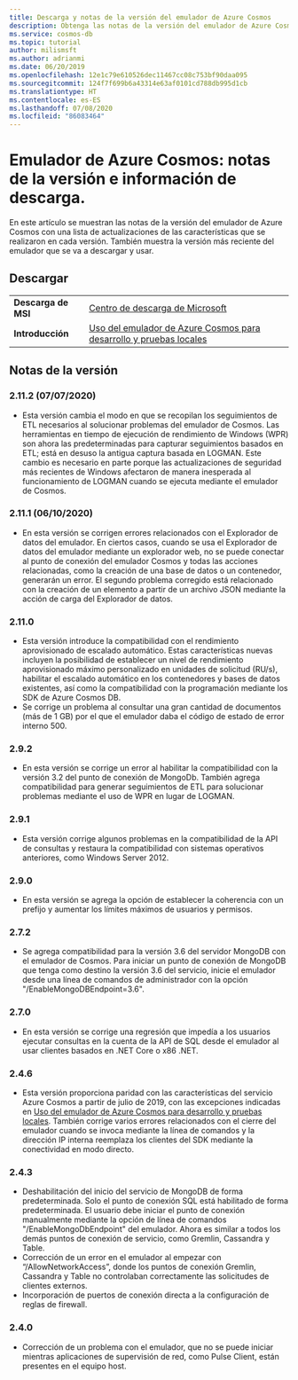 ```yaml
---
title: Descarga y notas de la versión del emulador de Azure Cosmos
description: Obtenga las notas de la versión del emulador de Azure Cosmos para distintas versiones e información de descarga.
ms.service: cosmos-db
ms.topic: tutorial
author: milismsft
ms.author: adrianmi
ms.date: 06/20/2019
ms.openlocfilehash: 12e1c79e610526dec11467cc08c753bf90daa095
ms.sourcegitcommit: 124f7f699b6a43314e63af0101cd788db995d1cb
ms.translationtype: HT
ms.contentlocale: es-ES
ms.lasthandoff: 07/08/2020
ms.locfileid: "86083464"
---
```

# <a name="azure-cosmos-emulator---release-notes-and-download-information"></a>Emulador de Azure Cosmos: notas de la versión e información de descarga.

En este artículo se muestran las notas de la versión del emulador de Azure Cosmos con una lista de actualizaciones de las características que se realizaron en cada versión. También muestra la versión más reciente del emulador que se va a descargar y usar.

## <a name="download"></a>Descargar

| | |
|---------|---------|
|**Descarga de MSI**|[Centro de descarga de Microsoft](https://aka.ms/cosmosdb-emulator)|
|**Introducción**|[Uso del emulador de Azure Cosmos para desarrollo y pruebas locales](local-emulator.md)|

## <a name="release-notes"></a>Notas de la versión

### <a name="2112-07072020"></a>2.11.2 (07/07/2020)

- Esta versión cambia el modo en que se recopilan los seguimientos de ETL necesarios al solucionar problemas del emulador de Cosmos. Las herramientas en tiempo de ejecución de rendimiento de Windows (WPR) son ahora las predeterminadas para capturar seguimientos basados en ETL; está en desuso la antigua captura basada en LOGMAN. Este cambio es necesario en parte porque las actualizaciones de seguridad más recientes de Windows afectaron de manera inesperada al funcionamiento de LOGMAN cuando se ejecuta mediante el emulador de Cosmos.

### <a name="2111-06102020"></a>2.11.1 (06/10/2020)

- En esta versión se corrigen errores relacionados con el Explorador de datos del emulador. En ciertos casos, cuando se usa el Explorador de datos del emulador mediante un explorador web, no se puede conectar al punto de conexión del emulador Cosmos y todas las acciones relacionadas, como la creación de una base de datos o un contenedor, generarán un error. El segundo problema corregido está relacionado con la creación de un elemento a partir de un archivo JSON mediante la acción de carga del Explorador de datos.

### <a name="2110"></a>2.11.0

- Esta versión introduce la compatibilidad con el rendimiento aprovisionado de escalado automático. Estas características nuevas incluyen la posibilidad de establecer un nivel de rendimiento aprovisionado máximo personalizado en unidades de solicitud (RU/s), habilitar el escalado automático en los contenedores y bases de datos existentes, así como la compatibilidad con la programación mediante los SDK de Azure Cosmos DB.
- Se corrige un problema al consultar una gran cantidad de documentos (más de 1 GB) por el que el emulador daba el código de estado de error interno 500.

### <a name="292"></a>2.9.2

- En esta versión se corrige un error al habilitar la compatibilidad con la versión 3.2 del punto de conexión de MongoDb. También agrega compatibilidad para generar seguimientos de ETL para solucionar problemas mediante el uso de WPR en lugar de LOGMAN.

### <a name="291"></a>2.9.1

- Esta versión corrige algunos problemas en la compatibilidad de la API de consultas y restaura la compatibilidad con sistemas operativos anteriores, como Windows Server 2012.

### <a name="290"></a>2.9.0

- En esta versión se agrega la opción de establecer la coherencia con un prefijo y aumentar los límites máximos de usuarios y permisos.

### <a name="272"></a>2.7.2

- Se agrega compatibilidad para la versión 3.6 del servidor MongoDB con el emulador de Cosmos. Para iniciar un punto de conexión de MongoDB que tenga como destino la versión 3.6 del servicio, inicie el emulador desde una línea de comandos de administrador con la opción "/EnableMongoDBEndpoint=3.6".

### <a name="270"></a>2.7.0

- En esta versión se corrige una regresión que impedía a los usuarios ejecutar consultas en la cuenta de la API de SQL desde el emulador al usar clientes basados en .NET Core o x86 .NET.

### <a name="246"></a>2.4.6

- Esta versión proporciona paridad con las características del servicio Azure Cosmos a partir de julio de 2019, con las excepciones indicadas en [Uso del emulador de Azure Cosmos para desarrollo y pruebas locales](local-emulator.md). También corrige varios errores relacionados con el cierre del emulador cuando se invoca mediante la línea de comandos y la dirección IP interna reemplaza los clientes del SDK mediante la conectividad en modo directo.

### <a name="243"></a>2.4.3

- Deshabilitación del inicio del servicio de MongoDB de forma predeterminada. Solo el punto de conexión SQL está habilitado de forma predeterminada. El usuario debe iniciar el punto de conexión manualmente mediante la opción de línea de comandos "/EnableMongoDbEndpoint" del emulador. Ahora es similar a todos los demás puntos de conexión de servicio, como Gremlin, Cassandra y Table.
- Corrección de un error en el emulador al empezar con “/AllowNetworkAccess”, donde los puntos de conexión Gremlin, Cassandra y Table no controlaban correctamente las solicitudes de clientes externos.
- Incorporación de puertos de conexión directa a la configuración de reglas de firewall.

### <a name="240"></a>2.4.0

- Corrección de un problema con el emulador, que no se puede iniciar mientras aplicaciones de supervisión de red, como Pulse Client, están presentes en el equipo host.
